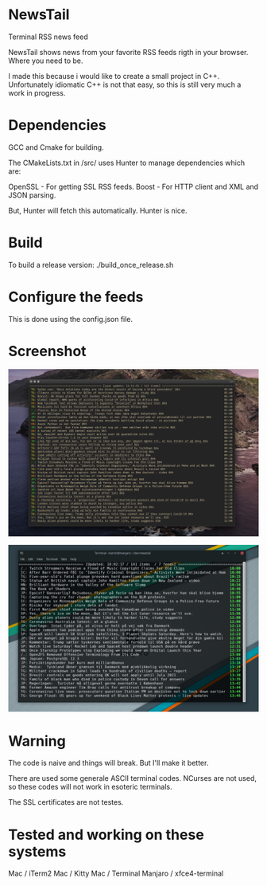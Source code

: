 # NewsTail
Terminal RSS news feed

NewsTail shows news from your favorite RSS feeds rigth in your browser. Where you need to be.

I made this because i would like to create a small project in C++. Unfortunately idiomatic C++ is not that easy, so this is still very much a work in progress.

# Dependencies
GCC and Cmake for building. 

The CMakeLists.txt in /src/ uses Hunter to manage dependencies which are:

OpenSSL - For getting SSL RSS feeds.
Boost - For HTTP client and XML and JSON parsing.

But, Hunter will fetch this automatically. Hunter is nice.

# Build
To build a release version:
./build_once_release.sh

# Configure the feeds
This is done using the config.json file.

# Screenshot

![Screenshot](https://raw.githubusercontent.com/martinskou/newstail/master/screenshot/screenshot.png)

![Screenshot](https://raw.githubusercontent.com/martinskou/newstail/master/screenshot/screenshot2.png)


# Warning
The code is naive and things will break. But I'll make it better.

There are used some generale ASCII terminal codes. NCurses are not used, so these codes will not work in esoteric terminals.

The SSL certificates are not testes.

# Tested and working on these systems
Mac / iTerm2
Mac / Kitty
Mac / Terminal
Manjaro / xfce4-terminal
